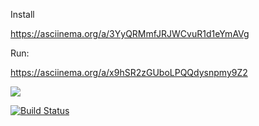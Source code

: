 
Install

https://asciinema.org/a/3YyQRMmfJRJWCvuR1d1eYmAVg

Run:

https://asciinema.org/a/x9hSR2zGUboLPQQdysnpmy9Z2

<a href="https://codeclimate.com/github/moklidia/project-lvl1-s500/maintainability"><img src="https://api.codeclimate.com/v1/badges/c8eb7808ea6f15216208/maintainability" /></a>

[![Build Status](https://travis-ci.org/moklidia/project-lvl1-s500.svg?branch=master)](https://travis-ci.org/moklidia/project-lvl1-s500)
